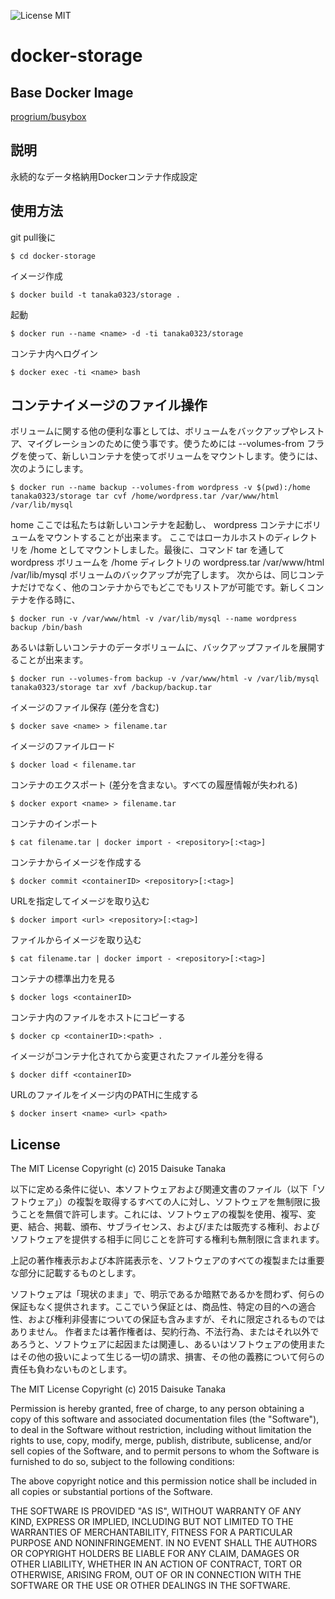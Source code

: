 ![License MIT](https://img.shields.io/badge/license-MIT-blue.svg)

docker-storage
=====================

Base Docker Image
---------------------

[progrium/busybox](https://github.com/progrium/busybox)

説明
---------------------

永続的なデータ格納用Dockerコンテナ作成設定

使用方法
---------------------

git pull後に

    $ cd docker-storage

イメージ作成

    $ docker build -t tanaka0323/storage .

起動

    $ docker run --name <name> -d -ti tanaka0323/storage

コンテナ内へログイン

    $ docker exec -ti <name> bash

コンテナイメージのファイル操作
---------------------

ボリュームに関する他の便利な事としては、ボリュームをバックアップやレストア、マイグレーションのために使う事です。使うためには --volumes-from フラグを使って、新しいコンテナを使ってボリュームをマウントします。使うには、次のようにします。

    $ docker run --name backup --volumes-from wordpress -v $(pwd):/home tanaka0323/storage tar cvf /home/wordpress.tar /var/www/html /var/lib/mysql
home
ここでは私たちは新しいコンテナを起動し、 wordpress コンテナにボリュームをマウントすることが出来ます。
ここではローカルホストのディレクトリを /home としてマウントしました。最後に、コマンド tar を通して wordpress ボリュームを /home ディレクトリの wordpress.tar /var/www/html /var/lib/mysql ボリュームのバックアップが完了します。
次からは、同じコンテナだけでなく、他のコンテナからでもどこでもリストアが可能です。新しくコンテナを作る時に、

    $ docker run -v /var/www/html -v /var/lib/mysql --name wordpress backup /bin/bash

あるいは新しいコンテナのデータボリュームに、バックアップファイルを展開することが出来ます。

    $ docker run --volumes-from backup -v /var/www/html -v /var/lib/mysql tanaka0323/storage tar xvf /backup/backup.tar

イメージのファイル保存 (差分を含む)

    $ docker save <name> > filename.tar

イメージのファイルロード

    $ docker load < filename.tar

コンテナのエクスポート (差分を含まない。すべての履歴情報が失われる)

    $ docker export <name> > filename.tar

コンテナのインポート

    $ cat filename.tar | docker import - <repository>[:<tag>]

コンテナからイメージを作成する

    $ docker commit <containerID> <repository>[:<tag>]

URLを指定してイメージを取り込む

    $ docker import <url> <repository>[:<tag>]

ファイルからイメージを取り込む

    $ cat filename.tar | docker import - <repository>[:<tag>]

コンテナの標準出力を見る

    $ docker logs <containerID>

コンテナ内のファイルをホストにコピーする

    $ docker cp <containerID>:<path> .

イメージがコンテナ化されてから変更されたファイル差分を得る

    $ docker diff <containerID>

URLのファイルをイメージ内のPATHに生成する
    
    $ docker insert <name> <url> <path>

License
---------------------

The MIT License
Copyright (c) 2015 Daisuke Tanaka

以下に定める条件に従い、本ソフトウェアおよび関連文書のファイル（以下「ソフトウェア」）の複製を取得するすべての人に対し、ソフトウェアを無制限に扱うことを無償で許可します。これには、ソフトウェアの複製を使用、複写、変更、結合、掲載、頒布、サブライセンス、および/または販売する権利、およびソフトウェアを提供する相手に同じことを許可する権利も無制限に含まれます。

上記の著作権表示および本許諾表示を、ソフトウェアのすべての複製または重要な部分に記載するものとします。

ソフトウェアは「現状のまま」で、明示であるか暗黙であるかを問わず、何らの保証もなく提供されます。ここでいう保証とは、商品性、特定の目的への適合性、および権利非侵害についての保証も含みますが、それに限定されるものではありません。 作者または著作権者は、契約行為、不法行為、またはそれ以外であろうと、ソフトウェアに起因または関連し、あるいはソフトウェアの使用またはその他の扱いによって生じる一切の請求、損害、その他の義務について何らの責任も負わないものとします。

The MIT License
Copyright (c) 2015 Daisuke Tanaka

Permission is hereby granted, free of charge, to any person obtaining a copy
of this software and associated documentation files (the "Software"), to deal
in the Software without restriction, including without limitation the rights
to use, copy, modify, merge, publish, distribute, sublicense, and/or sell
copies of the Software, and to permit persons to whom the Software is
furnished to do so, subject to the following conditions:

The above copyright notice and this permission notice shall be included in all
copies or substantial portions of the Software.

THE SOFTWARE IS PROVIDED "AS IS", WITHOUT WARRANTY OF ANY KIND, EXPRESS OR
IMPLIED, INCLUDING BUT NOT LIMITED TO THE WARRANTIES OF MERCHANTABILITY,
FITNESS FOR A PARTICULAR PURPOSE AND NONINFRINGEMENT. IN NO EVENT SHALL THE
AUTHORS OR COPYRIGHT HOLDERS BE LIABLE FOR ANY CLAIM, DAMAGES OR OTHER
LIABILITY, WHETHER IN AN ACTION OF CONTRACT, TORT OR OTHERWISE, ARISING FROM,
OUT OF OR IN CONNECTION WITH THE SOFTWARE OR THE USE OR OTHER DEALINGS IN THE
SOFTWARE.